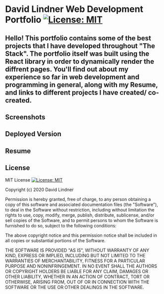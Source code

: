 # David Lindner Web Development Portfolio [![License: MIT](https://img.shields.io/badge/License-MIT-yellow.svg)](https://opensource.org/licenses/MIT)

## Hello! This portfolio contains some of the best projects that I have developed throughout "The Stack". The portfolio itself was built using the React library in order to dynamically render the diffrent pages. You'll find out about my experience so far in web development and programming in general, along with my Resume, and links to different projects I have created/ co-created.

## Screenshots

## Deployed Version

## Resume

## License

MIT License [![License: MIT](https://img.shields.io/badge/License-MIT-yellow.svg)](https://opensource.org/licenses/MIT)

Copyright (c) 2020 David Lindner

Permission is hereby granted, free of charge, to any person obtaining a copy
of this software and associated documentation files (the "Software"), to deal
in the Software without restriction, including without limitation the rights
to use, copy, modify, merge, publish, distribute, sublicense, and/or sell
copies of the Software, and to permit persons to whom the Software is
furnished to do so, subject to the following conditions:

The above copyright notice and this permission notice shall be included in all
copies or substantial portions of the Software.

THE SOFTWARE IS PROVIDED "AS IS", WITHOUT WARRANTY OF ANY KIND, EXPRESS OR
IMPLIED, INCLUDING BUT NOT LIMITED TO THE WARRANTIES OF MERCHANTABILITY,
FITNESS FOR A PARTICULAR PURPOSE AND NONINFRINGEMENT. IN NO EVENT SHALL THE
AUTHORS OR COPYRIGHT HOLDERS BE LIABLE FOR ANY CLAIM, DAMAGES OR OTHER
LIABILITY, WHETHER IN AN ACTION OF CONTRACT, TORT OR OTHERWISE, ARISING FROM,
OUT OF OR IN CONNECTION WITH THE SOFTWARE OR THE USE OR OTHER DEALINGS IN THE
SOFTWARE.
